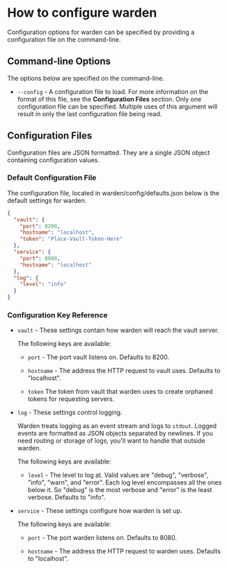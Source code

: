 # How to configure warden #

Configuration options for warden can be specified by providing a configuration
file on the command-line.

## Command-line Options ##

The options below are specified on the command-line.

* `--config` - A configuration file to load. For more information on the format
  of this file, see the **Configuration Files** section. Only one configuration
  file can be specified. Multiple uses of this argument will result in only the
  last configuration file being read.

## Configuration Files ##

Configuration files are JSON formatted. They are a single JSON object
containing configuration values.

### Default Configuration File ###

The configuration file, located in warden/config/defaults.json below is the default settings for warden.

~~~json
{
  "vault": {
    "port": 8200,
    "hostname": "localhost",
    "token": "Place-Vault-Token-Here"
  },
  "service": {
    "port": 8080,
    "hostname": "localhost"
  },
  "log": {
    "level": "info"
  }
}
~~~

### Configuration Key Reference ###

* `vault` - These settings contain how warden will reach the vault server.

  The following keys are available:

  * `port` - The port vault listens on. Defaults to 8200.

  * `hostname` - The address the HTTP request to vault uses. Defaults to "localhost".

  * `token` The token from vault that warden uses to create orphaned tokens for requesting servers.

* `log` - These settings control logging.

  Warden treats logging as an event stream and logs to `stdout`. Logged events
  are formatted as JSON objects separated by newlines. If you need routing or
  storage of logs, you'll want to handle that outside warden.

  The following keys are available:

  * `level` - The level to log at. Valid values are "debug", "verbose", "info",
    "warn", and "error". Each log level encompasses all the ones below it. So
    "debug" is the most verbose and "error" is the least verbose. Defaults to
    "info".

* `service` - These settings configure how warden is set up.

  The following keys are available:

  * `port` - The port warden listens on. Defaults to 8080.

  * `hostname` - The address the HTTP request to warden uses. Defaults to "localhost".

